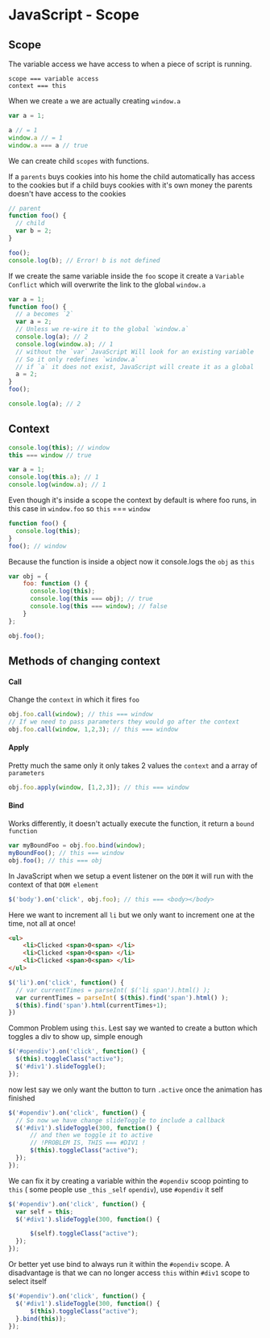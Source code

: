 # JavaScript - Scope


## Scope
The variable access we have access to when a piece of script is running.

```
scope === variable access
context === this
```

When we create `a` we are actually creating `window.a`
```js
var a = 1;

a // = 1
window.a // = 1
window.a === a // true
```

We can create child `scopes` with functions.

If a `parents` buys cookies into his home the child automatically has access to the cookies but if a child buys cookies with it's own money the parents doesn't have access to the cookies

```js
// parent
function foo() {
  // child
  var b = 2;
}

foo();
console.log(b); // Error! b is not defined
```

If we create the same variable inside the `foo` scope it create a `Variable Conflict` which will overwrite the link to the global `window.a`
```js
var a = 1;
function foo() {
  // a becomes `2`
  var a = 2;
  // Unless we re-wire it to the global `window.a`
  console.log(a); // 2
  console.log(window.a); // 1
  // without the `var` JavaScript Will look for an existing variable
  // So it only redefines `window.a`
  // if `a` it does not exist, JavaScript will create it as a global
  a = 2;
}
foo();

console.log(a); // 2
```

## Context

```js
console.log(this); // window
this === window // true

var a = 1;
console.log(this.a); // 1
console.log(window.a); // 1
```

Even though it's inside a scope the context by default is where foo runs, in this case in `window.foo` so `this` === `window`

```js
function foo() {
  console.log(this);
}
foo(); // window
```

Because the function is inside a object now it console.logs the `obj` as `this`
```js
var obj = {
    foo: function () {
      console.log(this);
      console.log(this === obj); // true
      console.log(this === window); // false
    }
};

obj.foo();
```
## Methods of changing context

#### Call
Change the `context` in which it fires `foo`
```js
obj.foo.call(window); // this === window
// If we need to pass parameters they would go after the context
obj.foo.call(window, 1,2,3); // this === window
```

#### Apply
Pretty much the same only it only takes 2 values the `context` and a array of `parameters`
```js
obj.foo.apply(window, [1,2,3]); // this === window
```

#### Bind
Works differently, it doesn't actually execute the function, it return a `bound function`
```js
var myBoundFoo = obj.foo.bind(window);
myBoundFoo(); // this === window
obj.foo(); // this === obj
```

In JavaScript when we setup a event listener on the `DOM` it will run with the context of that `DOM element`

```js
$('body').on('click', obj.foo); // this === <body></body>
```

Here we want to increment all `li` but we only want to increment one at the time, not all at once!

```html
<ul>
    <li>Clicked <span>0<span> </li>
    <li>Clicked <span>0<span> </li>
    <li>Clicked <span>0<span> </li>
</ul>
```
```js
$('li').on('click', function() {
  // var currentTimes = parseInt( $('li span').html() );
  var currentTimes = parseInt( $(this).find('span').html() );
  $(this).find('span').html(currentTimes+1);
})
```

Common Problem using `this`. Lest say we wanted to create a button which toggles a div to show up, simple enough
```js
$('#opendiv').on('click', function() {
  $(this).toggleClass("active");
  $('#div1').slideToggle();
});
```

now lest say we only want the button to turn `.active` once the animation has finished
```js
$('#opendiv').on('click', function() {
  // So now we have change slideToggle to include a callback
  $('#div1').slideToggle(300, function() {
      // and then we toggle it to active
      // !PROBLEM IS, THIS === #DIV1 !
      $(this).toggleClass("active");
  });
});
```

We can fix it by creating a variable within the `#opendiv` scoop pointing to `this` ( some people use `_this` `_self` `opendiv`), use `#opendiv` it self
```js
$('#opendiv').on('click', function() {
  var self = this;
  $('#div1').slideToggle(300, function() {

      $(self).toggleClass("active");
  });
});
```
Or better yet use bind to always run it within the `#opendiv` scope. A disadvantage is that we can no longer access `this` within `#div1` scope to select itself

```js
$('#opendiv').on('click', function() {
  $('#div1').slideToggle(300, function() {
      $(this).toggleClass("active");
  }.bind(this));
});
```
